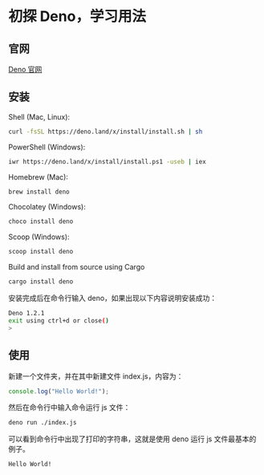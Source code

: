 # 初探 Deno，学习用法

## 官网

[Deno 官网](https://deno.land/)

## 安装

Shell (Mac, Linux):

```sh
curl -fsSL https://deno.land/x/install/install.sh | sh
```

PowerShell (Windows):

```sh
iwr https://deno.land/x/install/install.ps1 -useb | iex
```

Homebrew (Mac):

```sh
brew install deno
```

Chocolatey (Windows):

```sh
choco install deno
```

Scoop (Windows):

```sh
scoop install deno
```

Build and install from source using Cargo

```sh
cargo install deno
```

安装完成后在命令行输入 deno，如果出现以下内容说明安装成功：

```sh
Deno 1.2.1
exit using ctrl+d or close()
>
```

## 使用

新建一个文件夹，并在其中新建文件 index.js，内容为：

```js
console.log("Hello World!");
```

然后在命令行中输入命令运行 js 文件：

```sh
deno run ./index.js
```

可以看到命令行中出现了打印的字符串，这就是使用 deno 运行 js 文件最基本的例子。

```sh
Hello World!
```
